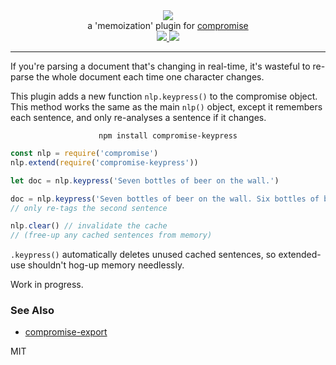 <div align="center">
  <img src="https://cloud.githubusercontent.com/assets/399657/23590290/ede73772-01aa-11e7-8915-181ef21027bc.png" />

  <div>a 'memoization' plugin for <a href="https://github.com/spencermountain/compromise/">compromise</a></div>
  
  <!-- npm version -->
  <a href="https://npmjs.org/package/compromise-keypress">
    <img src="https://img.shields.io/npm/v/compromise-keypress.svg?style=flat-square" />
  </a>
  
  <!-- file size -->
  <a href="https://unpkg.com/compromise-dates/builds/compromise-keypress.min.js">
    <img src="https://badge-size.herokuapp.com/spencermountain/compromise-keypress/master/builds/compromise-keypress.min.js" />
  </a>
   <hr/>
</div>

If you're parsing a document that's changing in real-time, it's wasteful to re-parse the whole document each time one character changes.

This plugin adds a new function `nlp.keypress()` to the compromise object.
This method works the same as the main `nlp()` object, except it remembers each sentence, and only re-analyses a sentence if it changes.

<div align="center">
  <code>npm install compromise-keypress</code>
</div>

```js
const nlp = require('compromise')
nlp.extend(require('compromise-keypress'))

let doc = nlp.keypress('Seven bottles of beer on the wall.')

doc = nlp.keypress('Seven bottles of beer on the wall. Six bottles of beer...')
// only re-tags the second sentence

nlp.clear() // invalidate the cache
// (free-up any cached sentences from memory)
```

`.keypress()` automatically deletes unused cached sentences, so extended-use shouldn't hog-up memory needlessly.

Work in progress.

### See Also

- [compromise-export](../export)

MIT
